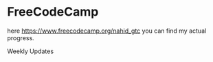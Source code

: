 # FreeCodeCamp

here https://www.freecodecamp.org/nahid_gtc you can find my actual progress. 

Weekly Updates
